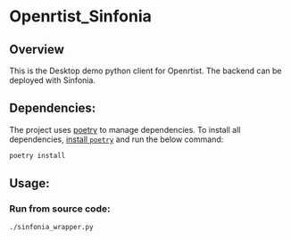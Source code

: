 # Openrtist_Sinfonia

## Overview
This is the Desktop demo python client for Openrtist.
The backend can be deployed with Sinfonia.


## Dependencies:
The project uses [poetry](https://python-poetry.org/) to manage dependencies. To install all dependencies, [install `poetry`](https://python-poetry.org/docs/#installation) and run the below command: 
```bash
poetry install
```

## Usage:
### Run from source code:
```bash
./sinfonia_wrapper.py
```

